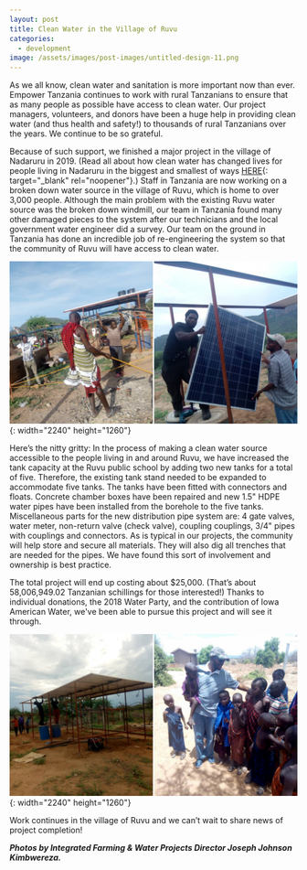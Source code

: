 ```yaml
---
layout: post
title: Clean Water in the Village of Ruvu
categories:
  - development
image: /assets/images/post-images/untitled-design-11.png
---
```


As we all know, clean water and sanitation is more important now than ever. Empower Tanzania continues to work with rural Tanzanians to ensure that as many people as possible have access to clean water. Our project managers, volunteers, and donors have been a huge help in providing clean water (and thus health and safety\!) to thousands of rural Tanzanians over the years. We continue to be so grateful.&nbsp;

Because of such support, we finished a major project in the village of Nadaruru in 2019. (Read all about how clean water has changed lives for people living in Nadaruru in the biggest and smallest of ways [HERE](https://empowertz.org/development/2020/07/08/6-ways-life-has-changed-in-nadaruru/){: target="_blank" rel="noopener"}.) Staff in Tanzania are now working on a broken down water source in the village of Ruvu, which is home to over 3,000 people. Although the main problem with the existing Ruvu water source was the broken down windmill, our team in Tanzania found many other damaged pieces to the system after our technicians and the local government water engineer did a survey. Our team on the ground in Tanzania has done an incredible job of re-engineering the system so that the community of Ruvu will have access to clean water.

![](/uploads/2-1.png){: width="2240" height="1260"}

Here’s the nitty gritty: In the process of making a clean water source accessible to the people living in and around Ruvu, we have increased the tank capacity at the Ruvu public school by adding two new tanks for a total of five. Therefore, the existing tank stand needed to be expanded to accommodate five tanks. The tanks have been fitted with connectors and floats. Concrete chamber boxes have been repaired and new 1.5" HDPE water pipes have been installed from the borehole to the five tanks. Miscellaneous parts for the new distribution pipe system are: 4 gate valves, water meter, non-return valve (check valve), coupling couplings, 3/4" pipes with couplings and connectors. As is typical in our projects, the community will help store and secure all materials. They will also dig all trenches that are needed for the pipes. We have found this sort of involvement and ownership is best practice.

The total project will end up costing about $25,000. (That’s about 58,006,949.02 Tanzanian schillings for those interested\!) Thanks to individual donations, the 2018 Water Party, and the contribution of Iowa American Water, we've been able to pursue this project and will see it through.

![](/uploads/1-1.png){: width="2240" height="1260"}

Work continues in the village of Ruvu and we can’t wait to share news of project completion\!

***Photos by Integrated Farming & Water Projects Director Joseph Johnson Kimbwereza.***
